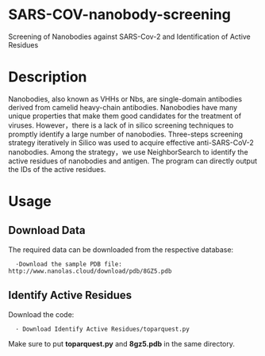 # SARS-COV-nanobody-screening
Screening of Nanobodies against SARS-Cov-2 and Identification of Active Residues
# Description
Nanobodies, also known as VHHs or Nbs, are single-domain antibodies derived from camelid heavy-chain antibodies. Nanobodies have many unique properties that make them good candidates for the treatment of viruses. However，there is a lack of in silico screening techniques to promptly identify a large number of nanobodies. Three-steps screening strategy iteratively in Silico was used to acquire effective anti-SARS-CoV-2 nanobodies. Among the strategy，we use NeighborSearch to identify the active residues of nanobodies and antigen. The program can directly output the IDs of the active residues.
# Usage
  ## Download Data
   The required data can be downloaded from the respective database:
   
      ·Download the sample PDB file: http://www.nanolas.cloud/download/pdb/8GZ5.pdb   
   
  ## Identify Active Residues
   Download the code: 
   
      · Download Identify Active Residues/toparquest.py
      
   Make sure to put **toparquest.py** and **8gz5.pdb** in the same directory.
    
    
